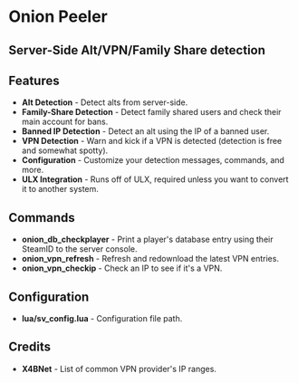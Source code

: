 # Onion Peeler
## Server-Side Alt/VPN/Family Share detection

## Features
* **Alt Detection** - Detect alts from server-side.
* **Family-Share Detection** - Detect family shared users and check their main account for bans.
* **Banned IP Detection** - Detect an alt using the IP of a banned user.
* **VPN Detection** - Warn and kick if a VPN is detected (detection is free and somewhat spotty).
* **Configuration** - Customize your detection messages, commands, and more.
* **ULX Integration** - Runs off of ULX, required unless you want to convert it to another system.

## Commands
* **onion_db_checkplayer** - Print a player's database entry using their SteamID to the server console.
* **onion_vpn_refresh** - Refresh and redownload the latest VPN entries.
* **onion_vpn_checkip** - Check an IP to see if it's a VPN.

## Configuration
* **lua/sv_config.lua** - Configuration file path.


## Credits
* **X4BNet** - List of common VPN provider's IP ranges.
